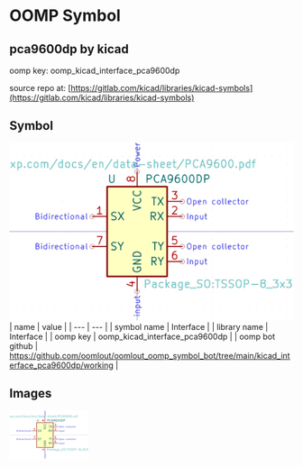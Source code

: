 # OOMP Symbol  
## pca9600dp  by kicad  
  
oomp key: oomp_kicad_interface_pca9600dp  
  
source repo at: [https://gitlab.com/kicad/libraries/kicad-symbols](https://gitlab.com/kicad/libraries/kicad-symbols)  
## Symbol  
  
[![working.png](working_600.png)](working.png)  
| name | value | 
| --- | --- | 
| symbol name | Interface | 
| library name | Interface | 
| oomp key | oomp_kicad_interface_pca9600dp | 
| oomp bot github | https://github.com/oomlout/oomlout_oomp_symbol_bot/tree/main/kicad_interface_pca9600dp/working | 
## Images  
  
[![working.png](working_140.png)](working.png)  
